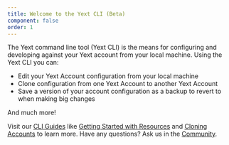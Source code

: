 ```yaml
---
title: Welcome to the Yext CLI (Beta)
component: false
order: 1
---
```


The Yext command line tool (Yext CLI) is the means for configuring and developing against your Yext account from your local machine. Using the Yext CLI you can:

* Edit your Yext Account configuration from your local machine 
* Clone configuration from one Yext Account to another Yext Account 
* Save a version of your account configuration as a backup to revert to when making big changes

And much more!

Visit our [CLI Guides](https://hitchhikers.yext.com/guides/) like [Getting Started with Resources](https://hitchhikers.yext.com/guides/) and [Cloning Accounts](https://hitchhikers.yext.com/guides/) to learn more. Have any questions? Ask us in the [Community](https://hitchhikers.yext.com/community/c/yext-cli/37).  

